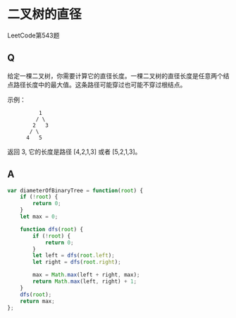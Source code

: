 # 二叉树的直径

LeetCode第543题

## Q
给定一棵二叉树，你需要计算它的直径长度。一棵二叉树的直径长度是任意两个结点路径长度中的最大值。这条路径可能穿过也可能不穿过根结点。

示例：
```
          1
         / \
        2   3
       / \     
      4   5    
```
返回 3, 它的长度是路径 [4,2,1,3] 或者 [5,2,1,3]。

## A
```javascript
var diameterOfBinaryTree = function(root) {
    if (!root) {
        return 0;
    }
    let max = 0;

    function dfs(root) {
        if (!root) {
            return 0;
        }
        let left = dfs(root.left);
        let right = dfs(root.right);

        max = Math.max(left + right, max);
        return Math.max(left, right) + 1;
    }
    dfs(root);
    return max;
};
```